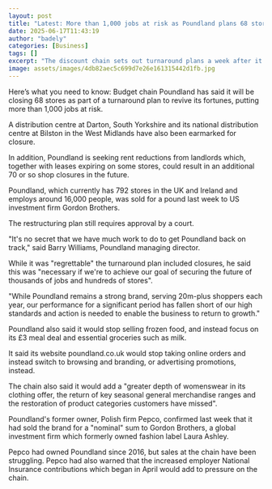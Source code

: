 ```yaml
---
layout: post
title: "Latest: More than 1,000 jobs at risk as Poundland plans 68 store closures"
date: 2025-06-17T11:43:19
author: "badely"
categories: [Business]
tags: []
excerpt: "The discount chain sets out turnaround plans a week after it was bought by a US investment firm."
image: assets/images/4db82aec5c699d7e26e161315442d1fb.jpg
---
```


Here’s what you need to know: Budget chain Poundland has said it will be closing 68 stores as part of a turnaround plan to revive its fortunes, putting more than 1,000 jobs at risk.

A distribution centre at Darton, South Yorkshire and its national distribution centre at Bilston in the West Midlands have also been earmarked for closure.

In addition, Poundland is seeking rent reductions from landlords which, together with leases expiring on some stores, could result in an additional 70 or so shop closures in the future. 

Poundland, which currently has 792 stores in the UK and Ireland and employs around 16,000 people, was sold for a pound last week to US investment firm Gordon Brothers. 

The restructuring plan still requires approval by a court.

"It's no secret that we have much work to do to get Poundland back on track," said Barry Williams, Poundland managing director.

While it was "regrettable" the turnaround plan included closures, he said this was "necessary if we're to achieve our goal of securing the future of thousands of jobs and hundreds of stores".

"While Poundland remains a strong brand, serving 20m-plus shoppers each year, our performance for a significant period has fallen short of our high standards and action is needed to enable the business to return to growth."

Poundland also said it would stop selling frozen food, and instead focus on its £3 meal deal and essential groceries such as milk.

It said its website poundland.co.uk would stop taking online orders and instead switch to browsing and branding, or advertising promotions, instead.

The chain also said it would add a "greater depth of womenswear in its clothing offer, the return of key seasonal general merchandise ranges and the restoration of product categories customers have missed".

Poundland's former owner, Polish firm Pepco, confirmed last week that it had sold the brand for a "nominal" sum to Gordon Brothers, a global investment firm which formerly owned fashion label Laura Ashley.

Pepco had owned Poundland since 2016, but sales at the chain have been struggling. Pepco had also warned that the increased employer National Insurance contributions which began in April would add to pressure on the chain.


